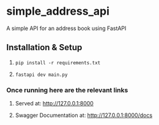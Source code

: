 # simple_address_api
A simple API for an address book using FastAPI


## Installation & Setup
1. `pip install -r requirements.txt`

2. `fastapi dev main.py`

### Once running here are the relevant links

1. Served at: http://127.0.0.1:8000

2. Swagger Documentation at: http://127.0.0.1:8000/docs


